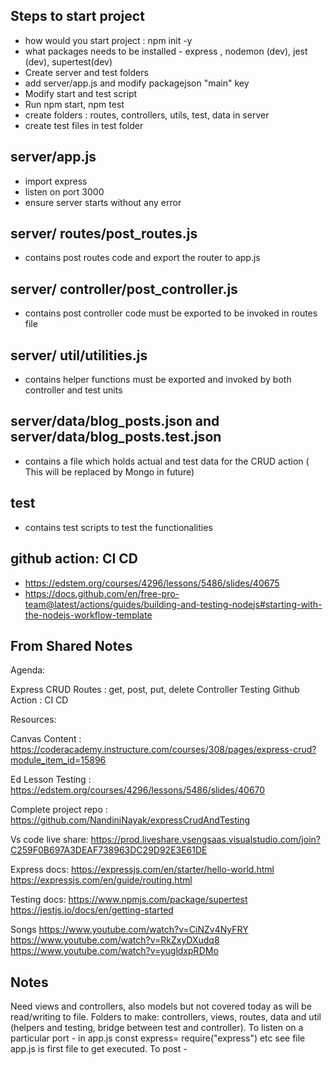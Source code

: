 ## Steps to start project
* how would you start project : npm init -y
* what packages needs to be installed - express , nodemon (dev), jest (dev), supertest(dev)
* Create server and test folders
* add server/app.js and modify packagejson "main" key
* Modify start and test script
* Run npm start, npm test
* create folders : routes, controllers, utils, test, data in server
* create test files in test folder


## server/app.js
* import express
* listen on port 3000
* ensure server starts without any error

## server/ routes/post_routes.js
* contains post routes code and export the router to app.js

## server/ controller/post_controller.js
* contains post controller code must be exported to be invoked in routes file

## server/ util/utilities.js
* contains helper functions must be exported and invoked by both controller and test units

## server/data/blog_posts.json and server/data/blog_posts.test.json
* contains a file which holds actual and test data for the CRUD action ( This will be replaced by Mongo in future)

## test
* contains test scripts to test the functionalities

## github action: CI CD
* https://edstem.org/courses/4296/lessons/5486/slides/40675
* https://docs.github.com/en/free-pro-team@latest/actions/guides/building-and-testing-nodejs#starting-with-the-nodejs-workflow-template


## From Shared Notes
Agenda:

Express CRUD 
Routes : get, post, put, delete
Controller
Testing
Github Action : CI CD


Resources:

Canvas Content : https://coderacademy.instructure.com/courses/308/pages/express-crud?module_item_id=15896

Ed Lesson Testing : https://edstem.org/courses/4296/lessons/5486/slides/40670

Complete project repo : https://github.com/NandiniNayak/expressCrudAndTesting

Vs code live share: 
https://prod.liveshare.vsengsaas.visualstudio.com/join?C259F0B697A3DEAF738963DC29D92E3E61DE


Express docs: https://expressjs.com/en/starter/hello-world.html
                        https://expressjs.com/en/guide/routing.html
                        
Testing docs: https://www.npmjs.com/package/supertest
                         https://jestjs.io/docs/en/getting-started
                         
Songs
https://www.youtube.com/watch?v=CiNZv4NyFRY
https://www.youtube.com/watch?v=RkZxyDXudq8
https://www.youtube.com/watch?v=yugldxpRDMo



## Notes
Need views and controllers, also models but not covered today as will be read/writing to file. 
Folders to make: controllers, views, routes, data and util (helpers and testing, bridge between test and controller).
To listen on a particular port - in app.js const express= require("express") etc see file
app.js is first file to get executed. To post - 